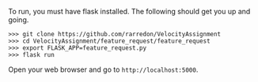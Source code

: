 To run, you must have flask installed. The following should get you up and going.

```
>>> git clone https://github.com/rarredon/VelocityAssignment
>>> cd VelocityAssignment/feature_request/feature_request
>>> export FLASK_APP=feature_request.py
>>> flask run
```

Open your web browser and go to `http://localhost:5000`.
